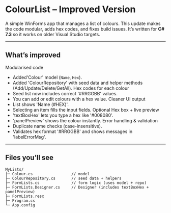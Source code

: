 
# ColourList – Improved Version

A simple WinForms app that manages a list of colours. This update makes the code modular, adds hex codes, and fixes build issues. It’s written for **C# 7.3** so it works on older Visual Studio targets.

---

## What’s improved

Modularised code
  - Added'Colour' model (`Name`, `Hex`).
  - Added 'ColourRepository' with seed data and helper methods (Add/Update/Delete/GetAll).
Hex codes for each colour
  - Seed list now includes correct '#RRGGBB' values.
  - You can add or edit colours with a hex value.
Cleaner UI output
  - List shows 'Name (#HEX)'.
  - Selecting an item fills the input fields.
Optional Hex box + live preview
  - 'textBoxHex' lets you type a hex like '#008080'.
  - 'panelPreview' shows the colour instantly.
Error handling & validation
  - Duplicate name checks (case-insensitive).
  - Validates hex format '#RRGGBB' and shows messages in 'labelErrorMsg'.


---

## Files you’ll see

```
MyLists/
├─ Colour.cs                 // model
├─ ColourRepository.cs       // seed data + helpers
├─ FormLists.cs              // form logic (uses model + repo)
├─ FormLists.Designer.cs     // Designer (includes textBoxHex + panelPreview)
├─ FormLists.resx
├─ Program.cs
└─ App.config
